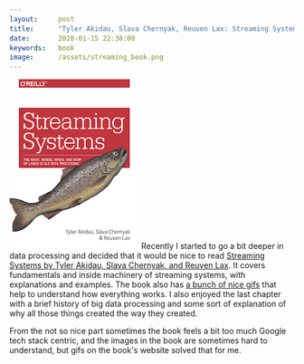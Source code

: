 ```yaml
---
layout:     post
title:      "Tyler Akidau, Slava Chernyak, Reuven Lax: Streaming Systems"
date:       2020-01-15 22:30:00
keywords:   book
image:      /assets/streaming_book.png
---
```


![book cover white](/assets/streaming_book.png) Recently I started to
go a bit deeper in data processing and decided that it would be nice
to read
[Streaming Systems by Tyler Akidau, Slava Chernyak, and Reuven Lax](http://streamingsystems.net/). It covers fundamentals and inside machinery
of streaming systems, with explanations and examples.
The book also has [a bunch of nice gifs](http://streamingsystems.net/fig)
that help to understand how everything works. I also enjoyed the last
chapter with a brief history of big data processing and some sort of
explanation of why all those things created the way they created.

From the not so nice part sometimes the book feels a bit too much
Google tech stack centric, and the images in the book are sometimes
hard to understand, but gifs on the book's website solved that for me.
